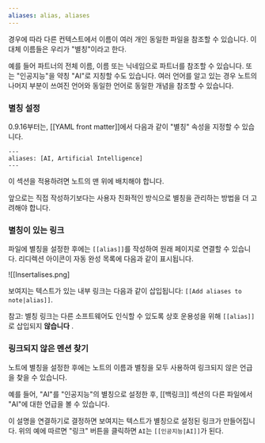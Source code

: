 ```yaml
---
aliases: alias, aliases
---
```


경우에 따라 다른 컨텍스트에서 이름이 여러 개인 동일한 파일을 참조할 수 있습니다. 이 대체 이름들은 우리가 "별칭"이라고 한다.

예를 들어 파트너의 전체 이름, 이름 또는 닉네임으로 파트너를 참조할 수 있습니다. 또는 "인공지능"을 약칭 "AI"로 지칭할 수도 있습니다. 여러 언어를 알고 있는 경우 노트의 나머지 부분이 쓰여진 언어와 동일한 언어로 동일한 개념을 참조할 수 있습니다.

### 별칭 설정

0.9.16부터는, [[YAML front matter]]에서 다음과 같이 "별칭" 속성을 지정할 수 있습니다.

```
---
aliases: [AI, Artificial Intelligence]
---
```

이 섹션을 적용하려면 노트의 맨 위에 배치해야 합니다.

앞으로는 직접 작성하기보다는 사용자 친화적인 방식으로 별칭을 관리하는 방법을 더 고려해야 합니다.

### 별칭이 있는 링크

파일에 별칭을 설정한 후에는 `[[alias]]`를 작성하여 원래 페이지로 연결할 수 있습니다. 리디렉션 아이콘이 자동 완성 목록에 다음과 같이 표시됩니다.

![[Insertalises.png]

보여지는 텍스트가 있는 내부 링크는 다음과 같이 삽입됩니다: `[[Add aliases to note|alias]]`.

참고: 별칭 링크는 다른 소프트웨어도 인식할 수 있도록 상호 운용성을 위해 `[[alias]]`로 삽입되지 **않습니다** .

### 링크되지 않은 멘션 찾기

노트에 별칭을 설정한 후에는 노트의 이름과 별칭을 모두 사용하여 링크되지 않은 언급을 찾을 수 있습니다.

예를 들어, "AI"를 "인공지능"의 별칭으로 설정한 후, [[백링크]] 섹션의 다른 파일에서 "AI"에 대한 언급을 볼 수 있습니다.

이 설명을 연결하기로 결정하면 보여지는 텍스트가 별칭으로 설정된 링크가 만들어집니다. 위의 예에 따르면 "링크" 버튼을 클릭하면 `AI`는 `[[인공지능|AI]]`가 된다.